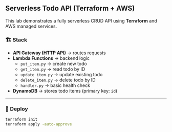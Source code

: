 ## Serverless Todo API (Terraform + AWS)

This lab demonstrates a fully serverless CRUD API using **Terraform** and AWS managed services.

### 🏗️ Stack
- **API Gateway (HTTP API)** → routes requests
- **Lambda Functions** → backend logic
  - `put_item.py` → create new todo
  - `get_item.py` → read todo by ID
  - `update_item.py` → update existing todo
  - `delete_item.py` → delete todo by ID
  - `handler.py` → basic health check
- **DynamoDB** → stores todo items (primary key: `id`)

---

### 🚀 Deploy
```bash
terraform init
terraform apply -auto-approve
